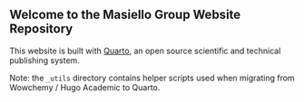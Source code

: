 ## Welcome to the Masiello Group Website Repository

This website is built with [Quarto](https://quarto.org), an open source scientific and technical publishing system.

Note: the `_utils` directory contains helper scripts used when migrating from Wowchemy / Hugo Academic to Quarto.

